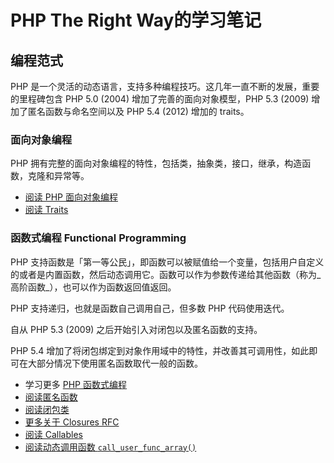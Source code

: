 # PHP The Right Way的学习笔记
<h2 id="programming_paradigms_title">编程范式</h2>

<p>PHP 是一个灵活的动态语言，支持多种编程技巧。这几年一直不断的发展，重要的里程碑包含 PHP 5.0 (2004) 增加了完善的面向对象模型，PHP 5.3 (2009) 增加了匿名函数与命名空间以及 PHP 5.4 (2012) 增加的 traits。</p>

<h3 id="面向对象编程">面向对象编程</h3>

<p>PHP 拥有完整的面向对象编程的特性，包括类，抽象类，接口，继承，构造函数，克隆和异常等。</p>

<ul>
  <li><a href="http://php.net/language.oop5">阅读 PHP 面向对象编程</a></li>
  <li><a href="http://php.net/language.oop5.traits">阅读 Traits</a></li>
</ul>

<h3 id="函数式编程-functional-programming">函数式编程 Functional Programming</h3>

<p>PHP 支持函数是「第一等公民」，即函数可以被赋值给一个变量，包括用户自定义的或者是内置函数，然后动态调用它。函数可以作为参数传递给其他函数（称为_高阶函数_），也可以作为函数返回值返回。</p>

<p>PHP 支持递归，也就是函数自己调用自己，但多数 PHP 代码使用迭代。</p>

<p>自从 PHP 5.3 (2009) 之后开始引入对闭包以及匿名函数的支持。</p>

<p>PHP 5.4 增加了将闭包绑定到对象作用域中的特性，并改善其可调用性，如此即可在大部分情况下使用匿名函数取代一般的函数。</p>

<ul>
  <li>学习更多 <a href="https://laravel-china.github.io/php-the-right-way/pages/Functional-Programming.html">PHP 函数式编程</a></li>
  <li><a href="http://php.net/functions.anonymous">阅读匿名函数</a></li>
  <li><a href="http://php.net/class.closure">阅读闭包类</a></li>
  <li><a href="https://wiki.php.net/rfc/closures">更多关于 Closures RFC</a></li>
  <li><a href="http://php.net/language.types.callable">阅读 Callables</a></li>
  <li><a href="http://php.net/function.call-user-func-array">阅读动态调用函数 <code class="highlighter-rouge">call_user_func_array()</code></a></li>
</ul>
